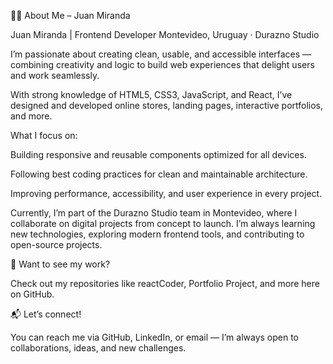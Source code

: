 🧑‍💻 About Me – Juan Miranda

Juan Miranda | Frontend Developer
Montevideo, Uruguay · Durazno Studio

I’m passionate about creating clean, usable, and accessible interfaces — combining creativity and logic to build web experiences that delight users and work seamlessly.

With strong knowledge of HTML5, CSS3, JavaScript, and React, I’ve designed and developed online stores, landing pages, interactive portfolios, and more.

What I focus on:

Building responsive and reusable components optimized for all devices.

Following best coding practices for clean and maintainable architecture.

Improving performance, accessibility, and user experience in every project.

Currently, I’m part of the Durazno Studio team in Montevideo, where I collaborate on digital projects from concept to launch.
I’m always learning new technologies, exploring modern frontend tools, and contributing to open-source projects.

💼 Want to see my work?

Check out my repositories like reactCoder, Portfolio Project, and more here on GitHub.

📬 Let’s connect!

You can reach me via GitHub, LinkedIn, or email — I’m always open to collaborations, ideas, and new challenges.
